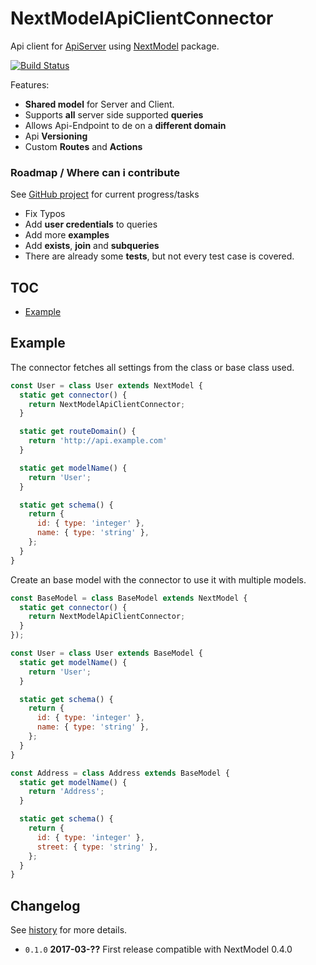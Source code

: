 # NextModelApiClientConnector

Api client for [ApiServer](https://github.com/tamino-martinius/node-next-model=api-server-connector) using [NextModel](https://github.com/tamino-martinius/node-next-model) package.

 [![Build Status](https://travis-ci.org/tamino-martinius/node-next-model-api-client-connector.svg?branch=master)](https://travis-ci.org/tamino-martinius/node-next-model-api-client-connector)

Features:
* **Shared model** for Server and Client.
* Supports **all** server side supported **queries**
* Allows Api-Endpoint to de on a **different domain**
* Api **Versioning**
* Custom **Routes** and **Actions**

### Roadmap / Where can i contribute

See [GitHub project](https://github.com/tamino-martinius/node-next-model-api-client-connector/projects/1) for current progress/tasks

* Fix Typos
* Add **user credentials** to queries
* Add more **examples**
* Add **exists**, **join** and **subqueries**
* There are already some **tests**, but not every test case is covered.

## TOC

* [Example](#example)
## Example

The connector fetches all settings from the class or base class used.

~~~js
const User = class User extends NextModel {
  static get connector() {
    return NextModelApiClientConnector;
  }

  static get routeDomain() {
    return 'http://api.example.com'
  }

  static get modelName() {
    return 'User';
  }

  static get schema() {
    return {
      id: { type: 'integer' },
      name: { type: 'string' },
    };
  }
}
~~~

Create an base model with the connector to use it with multiple models.

~~~js
const BaseModel = class BaseModel extends NextModel {
  static get connector() {
    return NextModelApiClientConnector;
  }
});

const User = class User extends BaseModel {
  static get modelName() {
    return 'User';
  }

  static get schema() {
    return {
      id: { type: 'integer' },
      name: { type: 'string' },
    };
  }
}

const Address = class Address extends BaseModel {
  static get modelName() {
    return 'Address';
  }

  static get schema() {
    return {
      id: { type: 'integer' },
      street: { type: 'string' },
    };
  }
}
~~~

## Changelog

See [history](HISTORY.md) for more details.

* `0.1.0` **2017-03-??** First release compatible with NextModel 0.4.0
